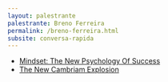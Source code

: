 ```yaml
---
layout: palestrante
palestrante: Breno Ferreira
permalink: /breno-ferreira.html
subsite: conversa-rapida
---
```


* [Mindset&#58; The New Psychology Of Success](/conversa-rapida/breno-ferreira-mindset-the-new-psychology-of-success)
* [The New Cambriam Explosion](/conversa-rapida/breno-ferreira-the-new-cambriam-explosion)
